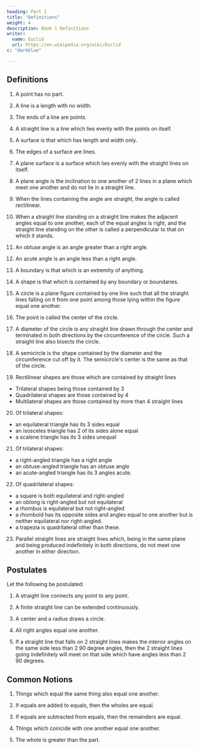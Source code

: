 ```yaml
---
heading: Part 1
title: "Definitions"
weight: 4
description: Book 1 Definitions
writer:
  name: Euclid
  url: https://en.wikipedia.org/wiki/Euclid
c: "darkblue"

---
```



## Definitions

1. A point has no part.

2. A line is a length with no width.

3. The ends of a line are points.

4. A straight line is a line which lies evenly with the points on itself.

5. A surface is that which has length and width only.

6. The edges of a surface are lines.

7. A plane surface is a surface which lies evenly with the straight lines on itself.

8. A plane angle is the inclination to one another of 2 lines in a plane which meet one another and do not lie in a straight line.

9. When the lines containing the angle are straight, the angle is called rectilinear.

10. When a straight line standing on a straight line makes the adjacent angles equal to one another, each of the equal angles is right, and the straight line standing on the other is called a perpendicular to that on which it stands.

11. An obtuse angle is an angle greater than a right angle.

12. An acute angle is an angle less than a right angle.

13. A boundary is that which is an extremity of anything.

14. A shape is that which is contained by any boundary or boundaries.

15. A circle is a plane figure contained by one line such that all the straight lines falling on it from one point among those lying within the figure equal one another.

16. The point is called the center of the circle.

17. A diameter of the circle is any straight line drawn through the center and terminated in both directions by the circumference of the circle. Such a straight line also bisects the circle.

18. A semicircle is the shape contained by the diameter and the circumference cut off by it. The semicircle's center is the same as that of the circle.

19. Rectilinear shapes are those which are contained by straight lines
- Trilateral shapes being those contained by 3
- Quadrilateral shapes are those contained by 4
- Multilateral shapes are those contained by more than 4 straight lines

20. Of trilateral shapes:
- an equilateral triangle has its 3 sides equal
- an isosceles triangle has 2 of its sides alone equal
- a scalene triangle has its 3 sides unequal

21. Of trilateral shapes:
- a right-angled triangle has a right angle
- an obtuse-angled triangle has an obtuse angle
- an acute-angled triangle has its 3 angles acute.

22. Of quadrilateral shapes:
- a square is both equilateral and right-angled
- an oblong is right-angled but not equilateral
- a rhombus is equilateral but not right-angled
- a rhomboid has its opposite sides and angles equal to one another but is neither equilateral nor right-angled.
- a trapezia is quadrilateral other than these.

23. Parallel straight lines are straight lines which, being in the same plane and being produced indefinitely in both directions, do not meet one another in either direction.


## Postulates

Let the following be postulated:

1. A straight line connects any point to any point.

<!-- Elastic band -->

2. A finite straight line can be extended continuously.

<!-- Elastic band extends to the whole universe -->

3. A center and a radius draws a circle.

<!-- Each band has a hierachial nucleus  -->

4. All right angles equal one another.

<!-- 3D space -->

5. If a straight line that falls on 2 straight lines makes the interior angles on the same side less than 2 90 degree angles, then the 2 straight lines going indefinitely will meet on that side which have angles less than 2 90 degrees.

<!-- Parallel universes Meeting of -->


## Common Notions

1. Things which equal the same thing also equal one another.

2. If equals are added to equals, then the wholes are equal.

3. If equals are subtracted from equals, then the remainders are equal.

4. Things which coincide with one another equal one another.

5. The whole is greater than the part.

